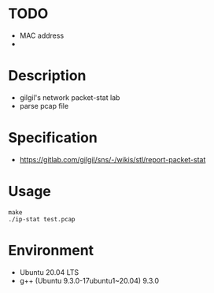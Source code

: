 # TODO
- MAC address
- 


# Description
- gilgil's network packet-stat lab
- parse pcap file

# Specification
- https://gitlab.com/gilgil/sns/-/wikis/stl/report-packet-stat

# Usage
```
make
./ip-stat test.pcap
```

# Environment
- Ubuntu 20.04 LTS
- g++ (Ubuntu 9.3.0-17ubuntu1~20.04) 9.3.0
